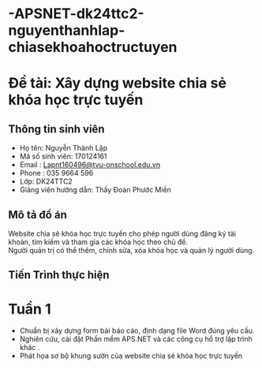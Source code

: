 # -APSNET-dk24ttc2-nguyenthanhlap-chiasekhoahoctructuyen
# Đề tài: Xây dựng website chia sẻ khóa học trực tuyến

## Thông tin sinh viên
- Họ tên: Nguyễn Thành Lập  
- Mã số sinh viên:  170124161
- Email : Lapnt160496@tvu-onschool.edu.vn
- Phone : 035 9664 596 
- Lớp: DK24TTC2
- Giảng viên hướng dẫn: Thầy Đoàn Phước Miền

## Mô tả đồ án
Website chia sẻ khóa học trực tuyến cho phép người dùng đăng ký tài khoản, tìm kiếm và tham gia các khóa học theo chủ đề.  
Người quản trị có thể thêm, chỉnh sửa, xóa khóa học và quản lý người dùng.

## Tiến Trình thực hiện 
# Tuần 1 
- Chuẩn bị xây dựng form bài báo cáo, định dạng file Word đúng yêu cầu.
- Nghiên cứu, cài đặt Phần mềm APS.NET và các công cụ hổ trợ lập trình khác .
- Phát họa sơ bộ khung sườn của website chia sẻ khóa học trực tuyến
